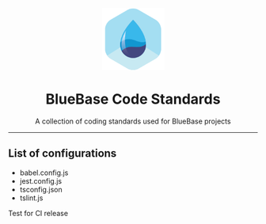 <div align="center">
	<img width=125 height=125 src="logo.png">
  <h1>
		BlueBase Code Standards
	</h1>
  <p>A collection of coding standards used for BlueBase projects</p>
</div>

<hr />

## List of configurations

- babel.config.js
- jest.config.js
- tsconfig.json
- tslint.js

Test for CI release
